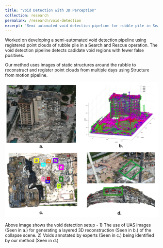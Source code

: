 ```yaml
---
title: "Void Detection with 3D Perception"
collection: research
permalink: /research/void-detection
excerpt: 'Semi automated void detection pipeline for rubble pile in Search and Rescue operation'
---
```


Worked on developing a semi-automated void detection pipeline using registered point clouds of rubble pile in a Search and Rescue operation. The void detection pipeline detects cadidate void regions with fewer false positives.

Our method uses images of static structures around the rubble to reconstruct and register point clouds from multiple days using Structure from motion pipeline.

<img title="Void detection pipeline" alt="Void detection pipeline" src="/images/void-detection.png">

Above image shows the void detection setup - 1) The use of UAS images (Seen in a.) for generating a layered 3D reconstruction (Seen in b.) of the collapse scene. 2) Voids annotated by experts (Seen in c.) being identified by our method (Seen in d.)
